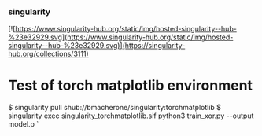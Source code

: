 ### singularity
[![https://www.singularity-hub.org/static/img/hosted-singularity--hub-%23e32929.svg](https://www.singularity-hub.org/static/img/hosted-singularity--hub-%23e32929.svg)](https://singularity-hub.org/collections/3111)

# Test of torch matplotlib environment


$ singularity pull shub://bmacherone/singularity:torchmatplotlib
$ singularity exec singularity_torchmatplotlib.sif python3 train_xor.py --output model.p
`

